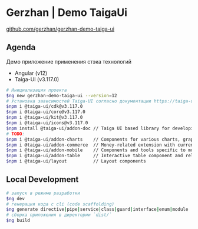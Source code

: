 # Gerzhan | Demo TaigaUi

[github.com/gerzhan/gerzhan-demo-taiga-ui](https://github.com/gerzhan/gerzhan-demo-taiga-ui.git)

## Agenda

Демо приложение применения стэка технологий

- Angular (v12)
- Taiga-UI (v3.117.0)

```bash
# Инициализация проекта
$ng new gerzhan-demo-taiga-ui --version=12
# Установка зависимостей Taiga-UI согласно документации https://taiga-ui.dev/v3/getting-started
$npm i @taiga-ui/cdk@v3.117.0
$npm i @taiga-ui/core@v3.117.0
$npm i @taiga-ui/kit@v3.117.0
$npm i @taiga-ui/icons@v3.117.0
$npm install @taiga-ui/addon-doc // Taiga UI based library for developing documentation portals for Angular libraries
# TODO:
$npm i @taiga-ui/addon-charts    // Components for various charts, graphs and visualizations
$npm i @taiga-ui/addon-commerce  // Money-related extension with currencies, credit card inputs and validators
$npm i @taiga-ui/addon-mobile    // Components and tools specific to mobile version of the app
$npm i @taiga-ui/addon-table     // Interactive table component and related utilities
$npm i @taiga-ui/layout          // Layout components
```

## Local Development

```bash
# запуск в режиме разработки
$ng dev
# генерация кода с cli (code scaffolding)
$ng generate directive|pipe|service|class|guard|interface|enum|module
# сборка приложения в директории `dist/`
$ng build
```
